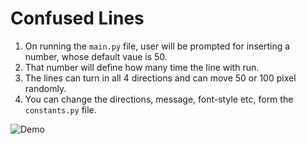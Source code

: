 
# Confused Lines

1. On running the ```main.py``` file, user will be prompted for inserting a number, whose default vaue is 50.
2. That number will define how many time the line with run.
3. The lines can turn in all 4 directions and can move 50 or 100 pixel randomly.
4. You can change the directions, message, font-style etc, form the ```constants.py``` file.

![Demo](https://github.com/aps08/py25/blob/main/assets/confusedlines.gif)
